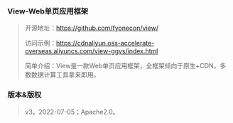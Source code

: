 ### View-Web单页应用框架
>开源地址：https://github.com/fyonecon/view/
> 
>访问示例：https://cdnaliyun.oss-accelerate-overseas.aliyuncs.com/view-ggvs/index.html
> 
>简单介绍：View是一款Web单页应用框架，全框架倾向于原生+CDN，多数数据计算工具拿来即用。
>
### 版本&版权
>v3，2022-07-05；Apache2.0。
> 